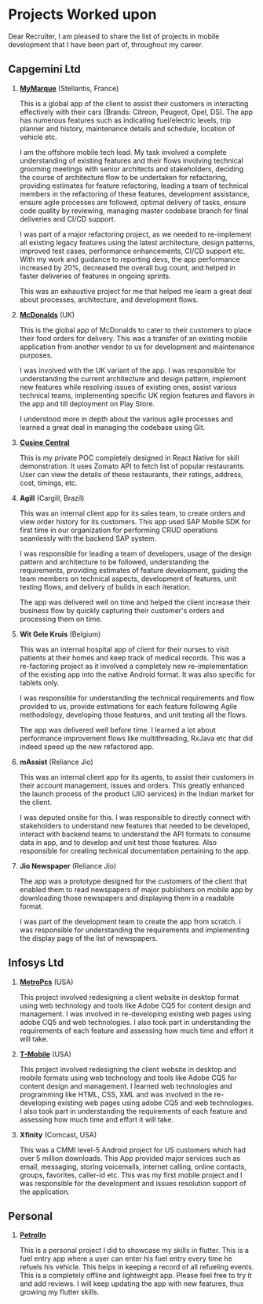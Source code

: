 # Projects Worked upon

Dear Recruiter, I am pleased to share the list of projects in mobile development that I have been part of, throughout my career.

## Capgemini Ltd

1. **[MyMarque](https://play.google.com/store/apps/details?id=com.psa.mym.mycitroen)** (Stellantis, France)

	This is a global app of the client to assist their customers in interacting effectively with their cars (Brands: Citreon, Peugeot, Opel, DS). The app has numerous features such as indicating fuel/electric levels, trip planner and history, maintenance details and schedule, location of vehicle etc.
	
	I am the offshore mobile tech lead. My task involved a complete understanding of existing features and their flows involving technical grooming meetings with senior architects and stakeholders, deciding the course of architecture flow to be undertaken for refactoring, providing estimates for feature refactoring, leading a team of technical members in the refactoring of these features, development assistance, ensure agile processes are followed, optimal delivery of tasks, ensure code quality by reviewing, managing master codebase branch for final deliveries and CI/CD support.
	
	I was part of a major refactoring project, as we needed to re-implement all existing legacy features using the latest architecture, design patterns, improved test cases, performance enhancements, CI/CD support etc. With my work and guidance to reporting devs, the app performance increased by 20%, decreased the overall bug count, and helped in faster deliveries of features in ongoing sprints.
	
	This was an exhaustive project for me that helped me learn a great deal about processes, architecture, and development flows.

	
2. **[McDonalds](https://play.google.com/store/apps/details?id=com.mcdonalds.app.uk)** (UK)

	This is the global app of McDonalds to cater to their customers to place their food orders for delivery. This was a transfer of an existing mobile application from another vendor to us for development and maintenance purposes.
	
	I was involved with the UK variant of the app. I was responsible for understanding the current architecture and design pattern, implement new features while resolving issues of existing ones, assist various technical teams, implementing specific UK region features and flavors in the app and till deployment on Play Store.
	
	I understood more in depth about the various agile processes and learned a great deal in managing the codebase using Git.

3. **[Cusine Central](https://github.com/sush562/App/tree/master/Cuisine_Central)**

	This is my private POC completely designed in React Native for skill demonstration. It uses Zomato API to fetch list of popular restaurants. User can view the details of these restaurants, their ratings, address, cost, timings, etc.
	
4. **Agill** (Cargill, Brazil)

	This was an internal client app for its sales team, to create orders and view order history for its customers. This app used SAP Mobile SDK for first time in our organization for performing CRUD operations seamlessly with the backend SAP system.
	
	I was responsible for leading a team of developers, usage of the design pattern and architecture to be followed, understanding the requirements, providing estimates of feature development, guiding the team members on technical aspects, development of features, unit testing flows, and delivery of builds in each iteration.
	
	The app was delivered well on time and helped the client increase their business flow by quickly capturing their customer's orders and processing them on time.
	
5. **Wit Gele Kruis** (Belgium)

	This was an internal hospital app of client for their nurses to visit patients at their homes and keep track of medical records. This was a re-factoring project as it involved a completely new re-implementation of the existing app into the native Android format. It was also specific for tablets only.
	
	I was responsible for understanding the technical requirements and flow provided to us, provide estimations for each feature following Agile methodology, developing those features, and unit testing all the flows. 
	
	The app was delivered well before time. I learned a lot about performance improvement flows like multithreading, RxJava etc that did indeed speed up the new refactored app.
	
6. **mAssist** (Reliance Jio)

	This was an internal client app for its agents, to assist their customers in their account management, issues and orders. This greatly enhanced the launch process of the product (JIO services) in the Indian market for the client.
	
	I was deputed onsite for this. I was responsible to directly connect with stakeholders to understand new features that needed to be developed, interact with backend teams to understand the API formats to consume data in app, and to develop and unit test those features. Also responsible for creating technical documentation pertaining to the app.
	
7. **Jio Newspaper** (Reliance Jio)

	The app was a prototype designed for the customers of the client that enabled them to read newspapers of major publishers on mobile app by downloading those newspapers and displaying them in a readable format.
	
	I was part of the development team to create the app from scratch. I was responsible for understanding the requirements and implementing the display page of the list of newspapers.
	

## Infosys Ltd

1. **[MetroPcs](www.metropcs.com)** (USA)
	
 	This project involved redesigning a client website in desktop format using web technology and tools like Adobe CQ5 for content design and management. I was involved in re-developing existing web pages using adobe CQ5 and web technologies. I also took part in understanding the requirements of each feature and assessing how much time and effort it will take.	

2. **[T-Mobile](https://www.t-mobile.com/)** (USA)

	This project involved redesigning the client website in desktop and mobile formats using web technology and tools like Adobe CQ5 for content design and management. I learned web technologies and programming like HTML, CSS, XML and was involved in the re-developing existing web pages using adobe CQ5 and web technologies. I also took part in understanding the requirements of each feature and assessing how much time and effort it will take.	

3. **Xfinity** (Comcast, USA)

	This was a CMMI level-5 Android project for US customers which had over 5 million downloads. This App provided major services such as email, messaging, storing voicemails, internet calling, online contacts, groups, favorites, caller-id etc. This was my first mobile project and I was responsible for  the development and issues resolution support of the application.

## Personal

1. **[PetrolIn](https://play.google.com/store/apps/details?id=com.flutter.fuel.petrolin)**

	This is a personal project I did to showcase my skills in flutter. This is a fuel entry app where a user can enter his fuel entry every time he refuels his vehicle. This helps in keeping a record of all refueling events. This is a completely offline and lightweight app. Please feel free to try it and add reviews. I will keep updating the app with new features, thus growing my flutter skills.
